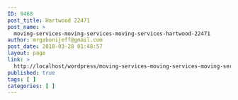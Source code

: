 ```yaml
---
ID: 9468
post_title: Hartwood 22471
post_name: >
  moving-services-moving-services-moving-services-hartwood-22471
author: mrgabonijeff@gmail.com
post_date: 2018-03-28 01:48:57
layout: page
link: >
  http://localhost/wordpress/moving-services-moving-services-moving-services-hartwood-22471/
published: true
tags: [ ]
categories: [ ]
---
```

